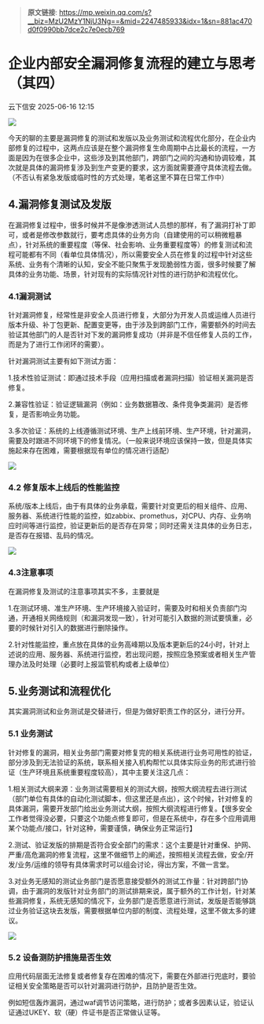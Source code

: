 > **原文链接**: https://mp.weixin.qq.com/s?__biz=MzU2MzY1NjU3Ng==&mid=2247485933&idx=1&sn=881ac470d0f0990bb7dce2c7e0ecb769

#  企业内部安全漏洞修复流程的建立与思考（其四）  
 云下信安   2025-06-16 12:15  
  
![](https://mmbiz.qpic.cn/sz_mmbiz_png/GXibMZibXNJ8RPw0x3NeDt7fz2TfjOkwo063l5wquCIGShLXhbd97Bl7rUbrKic6Py7cEzVvgvPBVjWKTNwZLFrGw/640?wx_fmt=png&from=appmsg "")  
  
今天的聊的主要是漏洞修复的测试和发版以及业务测试和流程优化部分，在企业内部修复的过程中，这两点应该是在整个漏洞修复生命周期中占比最长的流程，一方面是因为在很多企业中，这些涉及到其他部门，跨部门之间的沟通和协调较难，其次就是具体的漏洞修复涉及到生产变更的要求，这方面就需要遵守具体流程去做。（不否认有紧急发版或临时性的方式处理，笔者这里不算在日常工作中）  
## 4.漏洞修复测试及发版  
  
在漏洞修复过程中，很多时候并不是像渗透测试人员想的那样，有了漏洞打补丁即可，或者是修改参数就行，要考虑具体的业务方向（自建使用的可以稍微粗暴点），针对系统的重要程度（等保、社会影响、业务重要程度等）的修复测试和流程可能都有不同（看单位具体情况），所以需要安全人员在修复的过程中针对这些系统、业务有个清晰的认知，安全不能只聚焦于发现脆弱性方面，很多时候要了解具体的业务功能、场景，针对现有的实际情况针对性的进行防护和流程优化。  
### 4.1漏洞测试  
  
针对漏洞修复，经常性是非安全人员进行修复，大部分为开发人员或运维人员进行版本升级、补丁包更新、配置变更等，由于涉及到跨部门工作，需要额外的时间去验证其他部门的人是否针对下发的漏洞修复成功（并非是不信任修复人员的工作，而是为了进行工作闭环的需要）。  
  
针对漏洞测试主要有如下测试方面：  
  
1.技术性验证测试：即通过技术手段（应用扫描或者漏洞扫描）验证相关漏洞是否修复。  
  
2.兼容性验证：验证逻辑漏洞（例如：业务数据篡改、条件竞争类漏洞）是否修复，是否影响业务功能。  
  
3.多次验证：系统的上线遵循测试环境、生产上线前环境、生产环境，针对漏洞，需要及时跟进不同环境下的修复情况。（一般来说环境应该保持一致，但是具体实施起来存在困难，需要根据现有单位的情况进行适配）  
  
![](https://mmbiz.qpic.cn/sz_mmbiz_png/GXibMZibXNJ8RPw0x3NeDt7fz2TfjOkwo0Z5YVB0Mn0vlXfjvxa0JD9orNnEzLVqPm56UQfH1wic2aLtomRb3EiagQ/640?wx_fmt=png&from=appmsg "")  
  
### 4.2 修复版本上线后的性能监控  
  
系统/版本上线后，由于有具体的业务承载，需要针对变更后的相关组件、应用、服务器、系统进行性能的监控，如zabbix、promethus，对CPU、内存、业务响应时间等进行监控，验证更新后的是否存在异常；同时还需关注具体的业务日志，是否存在报错、乱码的情况。  
  
![](https://mmbiz.qpic.cn/sz_mmbiz_png/GXibMZibXNJ8RPw0x3NeDt7fz2TfjOkwo0icNhYpibRJnOHOsaH6pnJYFI8ibe4KGNw3yBeSJPMkp2oPyibOVGDRRyibg/640?wx_fmt=png&from=appmsg "")  
### 4.3注意事项  
  
在漏洞修复及测试的注意事项其实不多，主要就是  
  
1.在测试环境、准生产环境、生产环境接入验证时，需要及时和相关负责部门沟通，开通相关网络规则（和漏洞发现一致），针对可能引入数据的测试要慎重，必要的时候针对引入的数据进行删除操作。  
  
2.针对性能监控，重点放在具体的业务高峰期以及版本更新后的24小时，针对上述说的应用、服务器、系统进行监控，若出现问题，按照应急预案或者相关生产管理办法及时处理（必要时上报监管机构或者上级单位）  
## 5.业务测试和流程优化  
  
其实漏洞测试和业务测试是交替进行，但是为做好职责工作的区分，进行分开。  
### 5.1 业务测试  
  
针对修复的漏洞，相关业务部门需要对修复完的相关系统进行业务可用性的验证，部分涉及到无法验证的系统，联系相关接入机构帮忙以具体实际业务的形式进行验证（生产环境且系统重要程度较高），其中主要关注这几点：  
  
1.相关测试大纲来源：业务测试需要相关的测试大纲，按照大纲流程去进行测试（部门单位有具体的自动化测试脚本，但这里还是点出），这个时候，针对修复的具体漏洞，需要开发部门给出业务测试大纲，按照大纲流程进行修复。【很多安全工作者觉得没必要，只要这个功能点修复即可，但是在系统中，存在多个应用调用某个功能点/接口，针对这种，需要谨慎，确保业务正常运行】  
  
2.测试、验证发版的排期是否符合安全部门的需求：这个主要是针对重保、护网、严重/高危漏洞的修复流程，这里不做细节上的阐述，按照相关流程去做，安全/开发/业务/运维的领导有具体需求时可以组会讨论，得出方案，不做一言堂。  
  
3.对业务无感知的测试业务部门是否愿意接受额外的测试工作量：针对跨部门协调，由于漏洞的发版针对业务部门的测试排期来说，属于额外的工作计划，针对某些漏洞修复，系统无感知的情况下，业务部门是否愿意进行测试，发版是否能够跳过业务验证这块去发版，需要根据单位内部的制度、流程处理，这里不做太多的建议。  
  
![](https://mmbiz.qpic.cn/sz_mmbiz_png/GXibMZibXNJ8RPw0x3NeDt7fz2TfjOkwo06u9BHP97LTPm3WvwUX2ef6cxUg8U80r8ibzNp1gfOZO6UI8jVfrIHkQ/640?wx_fmt=png&from=appmsg "")  
  
### 5.2 设备测防护措施是否生效  
  
应用代码层面无法修复或者修复存在困难的情况下，需要在外部进行兜底时，要验证相关安全策略是否可以针对漏洞进行防护，且防护是否生效。  
  
例如短信轰炸漏洞，通过waf调节访问策略，进行防护；或者多因素认证，验证认证通过UKEY、软（硬）件证书是否正常做认证等。  
  
